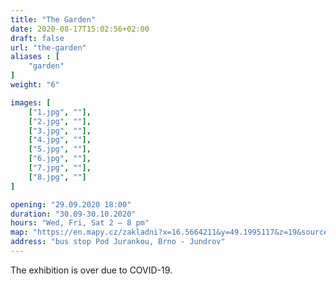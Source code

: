 ```yaml
---
title: "The Garden"
date: 2020-08-17T15:02:56+02:00
draft: false
url: "the-garden"
aliases : [
    "garden"
]
weight: "6"

images: [
    ["1.jpg", ""],
    ["2.jpg", ""],
    ["3.jpg", ""],
    ["4.jpg", ""],
    ["5.jpg", ""],
    ["6.jpg", ""],
    ["7.jpg", ""],
    ["8.jpg", ""]
]

opening: "29.09.2020 18:00"
duration: "30.09-30.10.2020"
hours: "Wed, Fri, Sat 2 – 8 pm"
map: "https://en.mapy.cz/zakladni?x=16.5664211&y=49.1995117&z=19&source=coor&id=16.56627895619667%2C49.199677283539614"
address: "bus stop Pod Jurankou, Brno - Jundrov"
---
```


The exhibition is over due to COVID-19.
